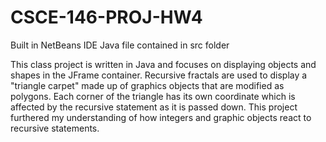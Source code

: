 # CSCE-146-PROJ-HW4
Built in NetBeans IDE
Java file contained in src folder

This class project is written in Java and focuses on displaying objects and shapes in the JFrame container. Recursive fractals are used to display a "triangle carpet" made up of graphics objects that are modified as polygons. Each corner of the triangle has its own coordinate which is affected by the recursive statement as it is passed down. This project furthered my understanding of how integers and graphic objects react to recursive statements.
